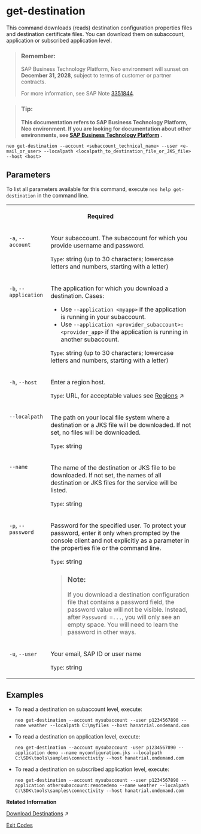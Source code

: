 <!-- loiobc623358916d47b48077b0e25b626a62 -->

# get-destination

This command downloads \(reads\) destination configuration properties files and destination certificate files. You can download them on subaccount, application or subscribed application level.



> ### Remember:  
> SAP Business Technology Platform, Neo environment will sunset on **December 31, 2028**, subject to terms of customer or partner contracts.
> 
> For more information, see SAP Note [3351844](https://me.sap.com/notes/3351844).

> ### Tip:  
> **This documentation refers to SAP Business Technology Platform, Neo environment. If you are looking for documentation about other environments, see [SAP Business Technology Platform](https://help.sap.com/docs/btp/sap-business-technology-platform/sap-business-technology-platform?version=Cloud) .**



```
neo get-destination --account <subaccount_technical_name> --user <e-mail_or_user> --localpath <localpath_to_destination_file_or_JKS_file> --host <host>
```



## Parameters



To list all parameters available for this command, execute `neo help get-destination` in the command line.


<table>
<tr>
<th valign="top" colspan="2">

Required

</th>
</tr>
<tr>
<td valign="top">

`-a`, `--account` 

</td>
<td valign="top">

Your subaccount. The subaccount for which you provide username and password.

`Type`: string \(up to 30 characters; lowercase letters and numbers, starting with a letter\)

</td>
</tr>
<tr>
<td valign="top">

`-b`, `--application` 

</td>
<td valign="top">

The application for which you download a destination. Cases:

-   Use `--application <myapp>` if the application is running in your subaccount.
-   Use `--application <provider_subaccount>:<provider_app>` if the application is running in another subaccount.

`Type`: string \(up to 30 characters; lowercase letters and numbers, starting with a letter\)

</td>
</tr>
<tr>
<td valign="top">

`-h`, `--host` 

</td>
<td valign="top">

Enter a region host.

`Type`: URL, for acceptable values see [Regions](https://help.sap.com/viewer/65de2977205c403bbc107264b8eccf4b/Cloud/en-US/350356d1dc314d3199dca15bd2ab9b0e.html "You can deploy applications in different regions. Each region represents a geographical location (for example, Europe, US East) where applications, data, or services are hosted.") :arrow_upper_right:

</td>
</tr>
<tr>
<td valign="top">

`--localpath`

</td>
<td valign="top">

The path on your local file system where a destination or a JKS file will be downloaded. If not set, no files will be downloaded.

`Type`: string

</td>
</tr>
<tr>
<td valign="top">

`--name`

</td>
<td valign="top">

The name of the destination or JKS file to be downloaded. If not set, the names of all destination or JKS files for the service will be listed.

`Type`: string

</td>
</tr>
<tr>
<td valign="top">

`-p`, `--password` 

</td>
<td valign="top">

Password for the specified user. To protect your password, enter it only when prompted by the console client and not explicitly as a parameter in the properties file or the command line.

`Type`: string

> ### Note:  
> If you download a destination configuration file that contains a password field, the password value will not be visible. Instead, after `Password =...`, you will only see an empty space. You will need to learn the password in other ways.



</td>
</tr>
<tr>
<td valign="top">

`-u`, `--user` 

</td>
<td valign="top">

Your email, SAP ID or user name

`Type`: string

</td>
</tr>
</table>



## Examples

-   To read a destination on subaccount level, execute:

    ```
    neo get-destination --account mysubaccount --user p1234567890 --name weather --localpath C:\myfiles --host hanatrial.ondemand.com 
    ```

-   To read a destination on application level, execute:

    ```
    neo get-destination --account mysubaccount -user p1234567890 --application demo --name myconfiguration.jks --localpath C:\SDK\tools\samples\connectivity --host hanatrial.ondemand.com
    ```

-   To read a destination on subscribed application level, execute:

    ```
    neo get-destination --account mysubaccount --user p1234567890 --application othersubaccount:remotedemo --name weather --localpath C:\SDK\tools\samples\connectivity --host hanatrial.ondemand.com
    ```


**Related Information**  


[Download Destinations](https://help.sap.com/viewer/b865ed651e414196b39f8922db2122c7/Cloud/en-US/f02a359183c74429a9d82b23feb15243.html "") :arrow_upper_right:

[Exit Codes](exit-codes-7886796.md "")


